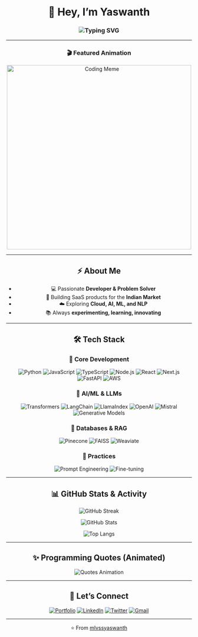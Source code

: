 <!-- Profile README for mlvssyaswanth -->

<div align="center">

# 👋 Hey, I’m **Yaswanth**  
### <img src="https://readme-typing-svg.herokuapp.com?font=Fira+Code&duration=2500&pause=1000&color=F70059&center=true&vCenter=true&width=500&lines=Full-Stack+Developer;AI+%26+ML+Enthusiast;Cloud+%7C+SaaS+Builder;Always+Learning+%26+Building" alt="Typing SVG" />

---

### 🎬 Featured Animation  
<img src="https://media.giphy.com/media/26tn33aiTi1jkl6H6/giphy.gif" width="500" alt="Coding Meme"/>

---

## ⚡ About Me
- 💻 Passionate **Developer & Problem Solver**
- 🚀 Building SaaS products for the **Indian Market**
- ☁️ Exploring **Cloud, AI, ML, and NLP**
- 📚 Always **experimenting, learning, innovating**

---

## 🛠️ Tech Stack

<div align="center">

### 🔹 Core Development
![Python](https://img.shields.io/badge/Python-3776AB?style=for-the-badge&logo=python&logoColor=yellow)
![JavaScript](https://img.shields.io/badge/JavaScript-FFD43B?style=for-the-badge&logo=javascript&logoColor=black)
![TypeScript](https://img.shields.io/badge/TypeScript-3178C6?style=for-the-badge&logo=typescript&logoColor=white)
![Node.js](https://img.shields.io/badge/Node.js-43853D?style=for-the-badge&logo=node.js&logoColor=white)
![React](https://img.shields.io/badge/React-20232a?style=for-the-badge&logo=react&logoColor=61dafb)
![Next.js](https://img.shields.io/badge/Next.js-000?style=for-the-badge&logo=next.js&logoColor=white)
![FastAPI](https://img.shields.io/badge/FastAPI-005571?style=for-the-badge&logo=fastapi)
![AWS](https://img.shields.io/badge/AWS-FF9900?style=for-the-badge&logo=amazonaws&logoColor=white)

### 🔹 AI/ML & LLMs
![Transformers](https://img.shields.io/badge/Transformers-FF6F00?style=for-the-badge&logo=huggingface&logoColor=white)
![LangChain](https://img.shields.io/badge/LangChain-0A66C2?style=for-the-badge&logoColor=white)
![LlamaIndex](https://img.shields.io/badge/LlamaIndex-FFD700?style=for-the-badge&logoColor=black)
![OpenAI](https://img.shields.io/badge/OpenAI-412991?style=for-the-badge&logo=openai&logoColor=white)
![Mistral](https://img.shields.io/badge/Mistral_AI-FF3366?style=for-the-badge&logoColor=white)
![Generative Models](https://img.shields.io/badge/Generative_Models-GPT%2C_LLaMA%2C_Mixtral-0088CC?style=for-the-badge&logoColor=white)

### 🔹 Databases & RAG
![Pinecone](https://img.shields.io/badge/Pinecone-3399FF?style=for-the-badge&logo=pinecone&logoColor=white)
![FAISS](https://img.shields.io/badge/FAISS-009688?style=for-the-badge&logoColor=white)
![Weaviate](https://img.shields.io/badge/Weaviate-FF5722?style=for-the-badge&logoColor=white)

### 🔹 Practices
![Prompt Engineering](https://img.shields.io/badge/Prompt_Engineering-000000?style=for-the-badge&logoColor=white)
![Fine-tuning](https://img.shields.io/badge/Fine_tuning-4CAF50?style=for-the-badge&logoColor=white)

</div>

---

## 📊 GitHub Stats & Activity

<div align="center">
  
![GitHub Streak](https://streak-stats.demolab.com?user=mlvssyaswanth&theme=radical&hide_border=true)
  
![GitHub Stats](https://github-readme-stats.vercel.app/api?username=mlvssyaswanth&show_icons=true&theme=radical&hide_border=true)

![Top Langs](https://github-readme-stats.vercel.app/api/top-langs/?username=mlvssyaswanth&layout=compact&theme=radical&hide_border=true)

</div>

---

## ✨ Programming Quotes (Animated)

<div align="center">

<img src="https://readme-typing-svg.herokuapp.com?font=Fira+Code&weight=600&size=22&pause=1000&color=00F7FF&width=800&lines=%22Talk+is+cheap.+Show+me+the+code.%22+-+Linus+Torvalds;“First,+solve+the+problem.+Then,+write+the+code.”+-+John+Johnson" alt="Quotes Animation" />

</div>

---

## 🤝 Let’s Connect

<div align="center">

[![Portfolio](https://img.shields.io/badge/Portfolio-000?style=for-the-badge&logo=vercel&logoColor=white)](https://github.com/mlvssyaswanth)
[![LinkedIn](https://img.shields.io/badge/LinkedIn-0e76a8?style=for-the-badge&logo=linkedin&logoColor=white)](https://linkedin.com/in/YOUR-LINKEDIN)
[![Twitter](https://img.shields.io/badge/Twitter-1DA1F2?style=for-the-badge&logo=twitter&logoColor=white)](https://twitter.com/YOUR-TWITTER)
[![Gmail](https://img.shields.io/badge/Email-D14836?style=for-the-badge&logo=gmail&logoColor=white)](mailto:YOUR-EMAIL)

</div>

---

⭐️ From [mlvssyaswanth](https://github.com/mlvssyaswanth)

</div>
